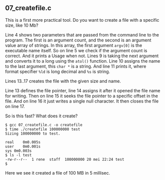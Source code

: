 ## 07_createfile.c

This is a first more practical tool. Do you want to create a file with a specific size, like 10 Mb?

Line 4 shows two parameters that are passed from
the command line to the program. The first is an
argument count, and the second is an argument value
array of strings. In this array, the first
argument `argv[0]` is the executable name itself.
So on line 5 we check if the argument count is correct. And it prints a Usage when not.
Lines 9 is taking the next argument and converts it to a long using the `atol()` function. Line 10 assigns the name to the last argument, this `char *` is a string. And line 11 prints it, where format specifier `%ld` is long decimal and `%s` is string.

Lines 13..17 creates the file with the given size and name.

Line 13 defines the file pointer, line 14 assigns it after it opened the file name for writing. Then on line 15 it seeks the file pointer to a specific offset in the file. And on line 16 it just writes a single null character. It then closes the file on line 17.

So is this fast? What does it create?

```
$ gcc 07_createfile.c -o createfile
$ time ./createfile 100000000 test
Sizing 100000000 to test.

real	0m0.005s
user	0m0.001s
sys	0m0.003s
$ ls -l test
-rw-r--r--  1 rene  staff  100000000 20 mei 22:24 test
$
```

Here we see it created a file of 100 MB in 5 millisec.
